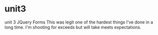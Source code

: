 # unit3
unit 3 JQuery Forms
This was legit one of the hardest things I've done in a long time. I'm shooting for exceeds but will take meets  expectations. 

